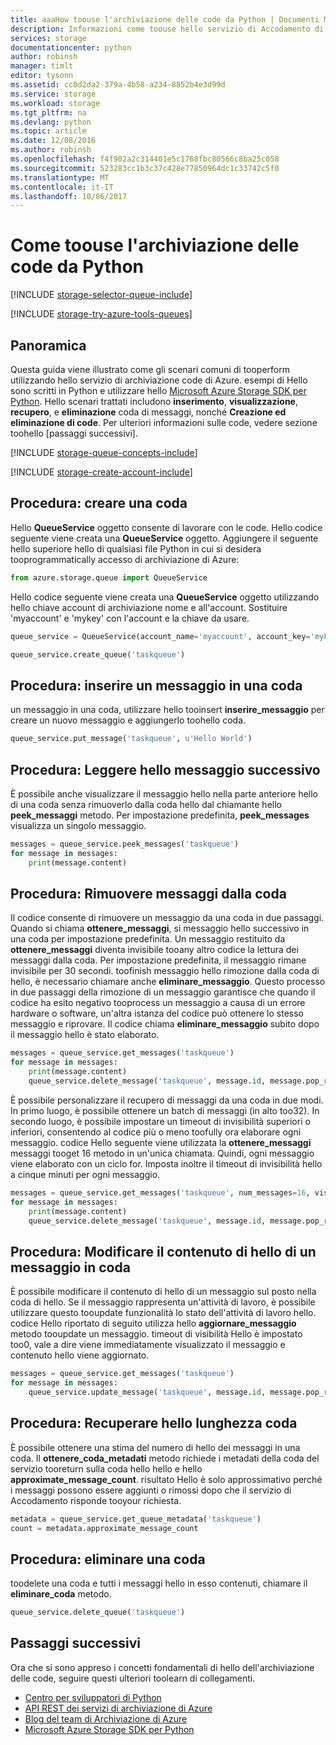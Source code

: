 ```yaml
---
title: aaaHow toouse l'archiviazione delle code da Python | Documenti Microsoft
description: Informazioni come toouse hello servizio di Accodamento di Azure da toocreate Python ed eliminare le code e inserire, ottenere ed eliminare messaggi.
services: storage
documentationcenter: python
author: robinsh
manager: timlt
editor: tysonn
ms.assetid: cc0d2da2-379a-4b58-a234-8852b4e3d99d
ms.service: storage
ms.workload: storage
ms.tgt_pltfrm: na
ms.devlang: python
ms.topic: article
ms.date: 12/08/2016
ms.author: robinsh
ms.openlocfilehash: f4f902a2c314401e5c1768fbc80566c8ba25c058
ms.sourcegitcommit: 523283cc1b3c37c428e77850964dc1c33742c5f0
ms.translationtype: MT
ms.contentlocale: it-IT
ms.lasthandoff: 10/06/2017
---
```

# <a name="how-toouse-queue-storage-from-python"></a>Come toouse l'archiviazione delle code da Python
[!INCLUDE [storage-selector-queue-include](../../../includes/storage-selector-queue-include.md)]

[!INCLUDE [storage-try-azure-tools-queues](../../../includes/storage-try-azure-tools-queues.md)]

## <a name="overview"></a>Panoramica
Questa guida viene illustrato come gli scenari comuni di tooperform utilizzando hello servizio di archiviazione code di Azure. esempi di Hello sono scritti in Python e utilizzare hello [Microsoft Azure Storage SDK per Python]. Hello scenari trattati includono **inserimento**, **visualizzazione**, **recupero**, e **eliminazione** coda di messaggi, nonché  **Creazione ed eliminazione di code**. Per ulteriori informazioni sulle code, vedere sezione toohello [passaggi successivi].

[!INCLUDE [storage-queue-concepts-include](../../../includes/storage-queue-concepts-include.md)]

[!INCLUDE [storage-create-account-include](../../../includes/storage-create-account-include.md)]

## <a name="how-to-create-a-queue"></a>Procedura: creare una coda
Hello **QueueService** oggetto consente di lavorare con le code. Hello codice seguente viene creata una **QueueService** oggetto. Aggiungere il seguente hello superiore hello di qualsiasi file Python in cui si desidera tooprogrammatically accesso di archiviazione di Azure:

```python
from azure.storage.queue import QueueService
```

Hello codice seguente viene creata una **QueueService** oggetto utilizzando hello chiave account di archiviazione nome e all'account. Sostituire 'myaccount' e 'mykey' con l'account e la chiave da usare.

```python
queue_service = QueueService(account_name='myaccount', account_key='mykey')

queue_service.create_queue('taskqueue')
```

## <a name="how-to-insert-a-message-into-a-queue"></a>Procedura: inserire un messaggio in una coda
un messaggio in una coda, utilizzare hello tooinsert **inserire\_messaggio** per creare un nuovo messaggio e aggiungerlo toohello coda.

```python
queue_service.put_message('taskqueue', u'Hello World')
```

## <a name="how-to-peek-at-hello-next-message"></a>Procedura: Leggere hello messaggio successivo
È possibile anche visualizzare il messaggio hello nella parte anteriore hello di una coda senza rimuoverlo dalla coda hello dal chiamante hello **peek\_messaggi** metodo. Per impostazione predefinita, **peek\_messages** visualizza un singolo messaggio.

```python
messages = queue_service.peek_messages('taskqueue')
for message in messages:
    print(message.content)
```

## <a name="how-to-dequeue-messages"></a>Procedura: Rimuovere messaggi dalla coda
Il codice consente di rimuovere un messaggio da una coda in due passaggi. Quando si chiama **ottenere\_messaggi**, si messaggio hello successivo in una coda per impostazione predefinita. Un messaggio restituito da **ottenere\_messaggi** diventa invisibile tooany altro codice la lettura dei messaggi dalla coda. Per impostazione predefinita, il messaggio rimane invisibile per 30 secondi. toofinish messaggio hello rimozione dalla coda di hello, è necessario chiamare anche **eliminare\_messaggio**. Questo processo in due passaggi della rimozione di un messaggio garantisce che quando il codice ha esito negativo tooprocess un messaggio a causa di un errore hardware o software, un'altra istanza del codice può ottenere lo stesso messaggio e riprovare. Il codice chiama **eliminare\_messaggio** subito dopo il messaggio hello è stato elaborato.

```python
messages = queue_service.get_messages('taskqueue')
for message in messages:
    print(message.content)
    queue_service.delete_message('taskqueue', message.id, message.pop_receipt)
```

È possibile personalizzare il recupero di messaggi da una coda in due modi.
In primo luogo, è possibile ottenere un batch di messaggi (in alto too32). In secondo luogo, è possibile impostare un timeout di invisibilità superiori o inferiori, consentendo al codice più o meno toofully ora elaborare ogni messaggio. codice Hello seguente viene utilizzata la **ottenere\_messaggi** messaggi tooget 16 metodo in un'unica chiamata. Quindi, ogni messaggio viene elaborato con un ciclo for. Imposta inoltre il timeout di invisibilità hello a cinque minuti per ogni messaggio.

```python
messages = queue_service.get_messages('taskqueue', num_messages=16, visibility_timeout=5*60)
for message in messages:
    print(message.content)
    queue_service.delete_message('taskqueue', message.id, message.pop_receipt)        
```

## <a name="how-to-change-hello-contents-of-a-queued-message"></a>Procedura: Modificare il contenuto di hello di un messaggio in coda
È possibile modificare il contenuto di hello di un messaggio sul posto nella coda di hello. Se il messaggio rappresenta un'attività di lavoro, è possibile utilizzare questo tooupdate funzionalità lo stato dell'attività di lavoro hello. codice Hello riportato di seguito utilizza hello **aggiornare\_messaggio** metodo tooupdate un messaggio. timeout di visibilità Hello è impostato too0, vale a dire viene immediatamente visualizzato il messaggio e contenuto hello viene aggiornato.

```python
messages = queue_service.get_messages('taskqueue')
for message in messages:
    queue_service.update_message('taskqueue', message.id, message.pop_receipt, 0, u'Hello World Again')
```

## <a name="how-to-get-hello-queue-length"></a>Procedura: Recuperare hello lunghezza coda
È possibile ottenere una stima del numero di hello dei messaggi in una coda. Il **ottenere\_coda\_metadati** metodo richiede i metadati della coda del servizio tooreturn sulla coda hello hello e hello **approximate_message_count**. risultato Hello è solo approssimativo perché i messaggi possono essere aggiunti o rimossi dopo che il servizio di Accodamento risponde tooyour richiesta.

```python
metadata = queue_service.get_queue_metadata('taskqueue')
count = metadata.approximate_message_count
```

## <a name="how-to-delete-a-queue"></a>Procedura: eliminare una coda
toodelete una coda e tutti i messaggi hello in esso contenuti, chiamare il **eliminare\_coda** metodo.

```python
queue_service.delete_queue('taskqueue')
```

## <a name="next-steps"></a>Passaggi successivi
Ora che si sono appreso i concetti fondamentali di hello dell'archiviazione delle code, seguire questi ulteriori toolearn di collegamenti.

* [Centro per sviluppatori di Python](/develop/python/)
* [API REST dei servizi di archiviazione di Azure](http://msdn.microsoft.com/library/azure/dd179355)
* [Blog del team di Archiviazione di Azure]
* [Microsoft Azure Storage SDK per Python]

[Blog del team di Archiviazione di Azure]: http://blogs.msdn.com/b/windowsazurestorage/
[Microsoft Azure Storage SDK per Python]: https://github.com/Azure/azure-storage-python